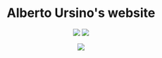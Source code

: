 <div align="center">
<h1>Alberto Ursino's website</h1>

<a href="https://www.djangoproject.com/">![](https://img.shields.io/badge/Django-5.1.2-blue?logo=Django&labelColor=%230C4B33&color=%23FFFFFF)</a>
<a href="https://aws.amazon.com/elasticbeanstalk/?gclid=CjwKCAjw1920BhA3EiwAJT3lSZFB-rtpfhEoYPk5WQwNOV0qUfTxmfQJ9xCdQEvs7mAkZ_pX4a3TvhoCSGQQAvD_BwE&trk=b291fc2d-ecdb-48b9-9a2c-fdedcf3ae325&sc_channel=ps&ef_id=CjwKCAjw1920BhA3EiwAJT3lSZFB-rtpfhEoYPk5WQwNOV0qUfTxmfQJ9xCdQEvs7mAkZ_pX4a3TvhoCSGQQAvD_BwE:G:s&s_kwcid=AL!4422!3!651510173466!e!!g!!elastic%20beanstalk!19836373402!146491523465">![](https://img.shields.io/badge/AWS-Elastic%20Beanstalk-blue?logo=amazon&labelColor=%231A2432&color=%23FF9900)</a>

<a href="https://img.shields.io/badge/WIP-blue?color=da4167">![](https://img.shields.io/badge/WIP-blue?color=da4167)</a>

</div>
